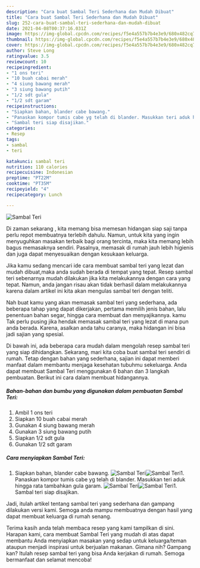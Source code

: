 ```yaml
---
description: "Cara buat Sambal Teri Sederhana dan Mudah Dibuat"
title: "Cara buat Sambal Teri Sederhana dan Mudah Dibuat"
slug: 252-cara-buat-sambal-teri-sederhana-dan-mudah-dibuat
date: 2021-04-08T00:37:16.031Z
image: https://img-global.cpcdn.com/recipes/f5e4a557b7b4e3e9/680x482cq70/sambal-teri-foto-resep-utama.jpg
thumbnail: https://img-global.cpcdn.com/recipes/f5e4a557b7b4e3e9/680x482cq70/sambal-teri-foto-resep-utama.jpg
cover: https://img-global.cpcdn.com/recipes/f5e4a557b7b4e3e9/680x482cq70/sambal-teri-foto-resep-utama.jpg
author: Steve Long
ratingvalue: 3.5
reviewcount: 10
recipeingredient:
- "1 ons teri"
- "10 buah cabai merah"
- "4 siung bawang merah"
- "3 siung bawang putih"
- "1/2 sdt gula"
- "1/2 sdt garam"
recipeinstructions:
- "Siapkan bahan, blander cabe bawang."
- "Panaskan kompor tumis cabe yg telah di blander. Masukkan teri aduk hingga rata tambahkan gula garam."
- "Sambal teri siap disajikan."
categories:
- Resep
tags:
- sambal
- teri

katakunci: sambal teri 
nutrition: 110 calories
recipecuisine: Indonesian
preptime: "PT22M"
cooktime: "PT35M"
recipeyield: "4"
recipecategory: Lunch

---
```



![Sambal Teri](https://img-global.cpcdn.com/recipes/f5e4a557b7b4e3e9/680x482cq70/sambal-teri-foto-resep-utama.jpg)

Di zaman  sekarang , kita memang bisa memesan hidangan siap saji tanpa perlu repot membuatnya terlebih dahulu. Namun, untuk kita yang ingin menyuguhkan masakan terbaik bagi orang tercinta, maka kita memang lebih bagus memasaknya sendiri. Pasalnya, memasak di rumah jauh lebih higienis dan juga dapat menyesuaikan dengan kesukaan keluarga.

Jika kamu sedang mencari ide cara membuat sambal teri yang lezat dan mudah dibuat,maka anda sudah berada di tempat yang tepat. Resep sambal teri  sebenarnya mudah dilakukan jika kita melakukannya dengan cara yang tepat. Namun, anda jangan risau akan tidak berhasil dalam melakukannya 
karena dalam artikel ini kita akan mengulas sambal teri dengan teliti.  



Nah buat kamu yang akan memasak sambal teri yang sederhana, ada beberapa tahap yang dapat dikerjakan, pertama memilih jenis bahan, lalu penentuan bahan segar, hingga cara membuat dan menyajikannya. kamu Tak perlu pusing jika hendak memasak sambal teri yang lezat di mana pun anda berada. Karena, asalkan anda  tahu caranya, maka hidangan ini bisa jadi sajian yang spesial.

Di bawah ini, ada beberapa cara mudah dalam mengolah resep sambal teri yang siap dihidangkan. Sekarang, mari kita coba buat sambal teri sendiri di rumah. Tetap dengan bahan yang sederhana, sajian ini dapat memberi manfaat dalam membantu menjaga kesehatan tubuhmu sekeluarga. Anda dapat membuat Sambal Teri menggunakan 6 bahan dan 3 langkah pembuatan. Berikut ini cara dalam membuat hidangannya.

<!--inarticleads1-->

##### Bahan-bahan dan bumbu yang digunakan dalam pembuatan Sambal Teri:

1. Ambil 1 ons teri
1. Siapkan 10 buah cabai merah
1. Gunakan 4 siung bawang merah
1. Gunakan 3 siung bawang putih
1. Siapkan 1/2 sdt gula
1. Gunakan 1/2 sdt garam




<!--inarticleads2-->

##### Cara menyiapkan Sambal Teri:

1. Siapkan bahan, blander cabe bawang.
<img src="https://img-global.cpcdn.com/steps/dd24d05d3ccf21ea/160x128cq70/sambal-teri-langkah-memasak-1-foto.jpg" alt="Sambal Teri"><img src="https://img-global.cpcdn.com/steps/8e9493d20b99bdcf/160x128cq70/sambal-teri-langkah-memasak-1-foto.jpg" alt="Sambal Teri">1. Panaskan kompor tumis cabe yg telah di blander. Masukkan teri aduk hingga rata tambahkan gula garam.
<img src="https://img-global.cpcdn.com/steps/387345bcd077fa07/160x128cq70/sambal-teri-langkah-memasak-2-foto.jpg" alt="Sambal Teri"><img src="https://img-global.cpcdn.com/steps/1785ca853156af07/160x128cq70/sambal-teri-langkah-memasak-2-foto.jpg" alt="Sambal Teri">1. Sambal teri siap disajikan.




Jadi, itulah artikel tentang  sambal teri  yang sederhana dan gampang dilakukan versi kami. Semoga anda mampu membuatnya dengan hasil yang dapat membuat keluarga di rumah senang. 

Terima kasih anda telah membaca resep yang kami tampilkan di sini. Harapan kami, cara membuat  Sambal Teri yang mudah di atas dapat membantu Anda menyiapkan masakan yang sedap untuk keluarga/teman ataupun menjadi inspirasi untuk berjualan makanan. Gimana nih? Gampang kan? Itulah resep sambal teri yang bisa Anda kerjakan di rumah. Semoga bermanfaat dan selamat mencoba!

